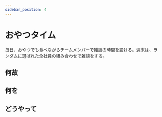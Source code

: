 ```yaml
---
sidebar_position: 4
---
```


# おやつタイム

毎日、おやつでも食べながらチームメンバーで雑談の時間を設ける。週末は、ランダムに選ばれた全社員の組み合わせで雑談をする。

## 何故

## 何を

## どうやって
